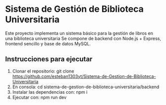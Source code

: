# Sistema de Gestión de Biblioteca Universitaria

Este proyecto implementa un sistema básico para la gestión de libros en una biblioteca universitaria
Se compone de backend con Node.js + Express, frontend sencillo y base de datos MySQL.

## Instrucciones para ejecutar

1. Clonar el repositorio: git clone https://github.com/esteban1303yt/Sistema-de-Gestion-de-Biblioteca-Universitaria
2. En consola: cd sistema-de-gestion-de-biblioteca-universitaria/backend
3. Instalar las dependencias con: npm i
4. Ejecutar con: npm run dev
